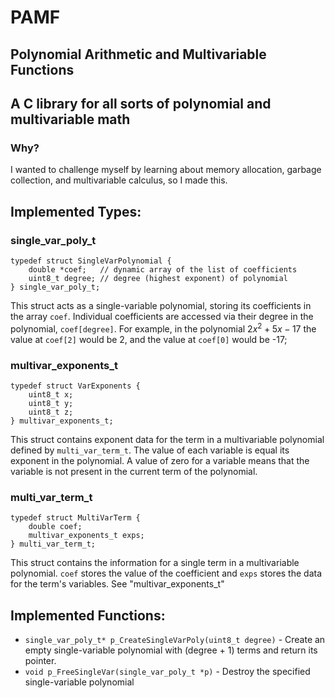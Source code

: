 # PAMF 
## Polynomial Arithmetic and Multivariable Functions
## A C library for all sorts of polynomial and multivariable math

### Why?
I wanted to challenge myself by learning about memory allocation, garbage collection, and multivariable calculus, so I made this.

## Implemented Types:

### single_var_poly_t
```
typedef struct SingleVarPolynomial {
    double *coef;   // dynamic array of the list of coefficients
    uint8_t degree; // degree (highest exponent) of polynomial
} single_var_poly_t;
```

This struct acts as a single-variable polynomial, storing its coefficients in the array `coef`. Individual coefficients are accessed via their degree in the polynomial, `coef[degree]`.
For example, in the polynomial $2x^{2}+5x-17$ the value at `coef[2]` would be 2, and the value at `coef[0]` would be -17;

### multivar_exponents_t
```
typedef struct VarExponents {
    uint8_t x;
    uint8_t y;
    uint8_t z;
} multivar_exponents_t;
```

This struct contains exponent data for the term in a multivariable polynomial defined by `multi_var_term_t`. The value of each variable is equal its exponent in the polynomial. A value of zero for a variable means that the variable is not present in the current term of the polynomial.

### multi_var_term_t
```
typedef struct MultiVarTerm {
    double coef;
    multivar_exponents_t exps;
} multi_var_term_t;
```

This struct contains the information for a single term in a multivariable polynomial. `coef` stores the value of the coefficient and `exps`
stores the data for the term's variables. See "multivar_exponents_t"

## Implemented Functions:
 - `single_var_poly_t* p_CreateSingleVarPoly(uint8_t degree)` - Create an empty single-variable polynomial with (degree + 1) terms and return its pointer.
 - `void p_FreeSingleVar(single_var_poly_t *p)` - Destroy the specified single-variable polynomial